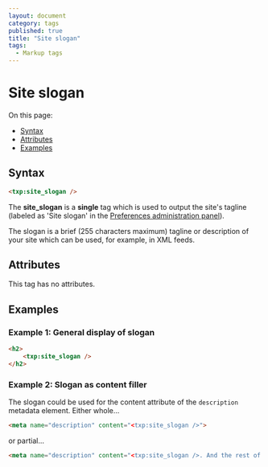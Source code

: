 ```yaml
---
layout: document
category: tags
published: true
title: "Site slogan"
tags:
  - Markup tags
---
```


# Site slogan

On this page:

* [Syntax](#user-content-syntax)
* [Attributes](#user-content-attributes)
* [Examples](#user-content-examples)

## Syntax

```html
<txp:site_slogan />
```

The **site_slogan** is a __single__ tag which is used to output the site's tagline (labeled as 'Site slogan' in the [Preferences administration panel](../administration/preferences-panel)).

The slogan is a brief (255 characters maximum) tagline or description of your site which can be used, for example, in XML feeds.

## Attributes

This tag has no attributes.

## Examples

### Example 1: General display of slogan

```html
<h2>
    <txp:site_slogan />
</h2>
```

### Example 2: Slogan as content filler

The slogan could be used for the content attribute of the `description` metadata element. Either whole...

```html
<meta name="description" content="<txp:site_slogan />">
```

or partial...

```html
<meta name="description" content="<txp:site_slogan />. And the rest of your pithy description would go here.">
